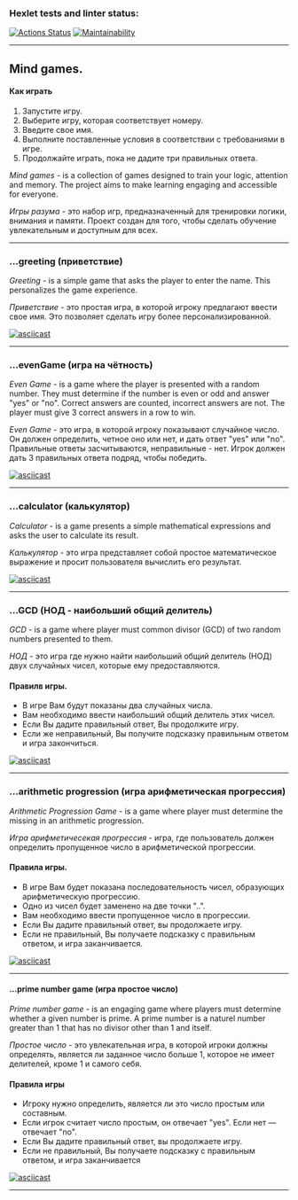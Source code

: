 ### Hexlet tests and linter status:
[![Actions Status](https://github.com/alexey4050/java-project-61/actions/workflows/hexlet-check.yml/badge.svg)](https://github.com/alexey4050/java-project-61/actions)
[![Maintainability](https://api.codeclimate.com/v1/badges/124cb8728be82e06f63d/maintainability)](https://codeclimate.com/github/alexey4050/java-project-61/maintainability)

---
## Mind games. 
#### Как играть
1. Запустите игру.
2. Выберите игру, которая соответствует номеру.
3. Введите свое имя.
4. Выполните поставленные условия в соответствии с требованиями в игре.
5. Продолжайте играть, пока не дадите три правильных ответа.

*Mind games* - is a collection of games designed to train your logic, attention and memory. The project aims to make learning engaging and accessible for everyone.

*Игры разума* - это набор игр, предназначенный для тренировки логики, внимания и памяти. Проект создан для того, чтобы сделать обучение увлекательным и доступным для всех.

---

### ...greeting (приветствие)


*Greeting* - is a simple game that asks the player to enter the name. This personalizes the game experience.

*Приветствие* - это простая игра, в которой игроку предлагают ввести свое имя. Это позволяет сделать игру более персонализированной.

[![asciicast](https://asciinema.org/a/9N5aMgbOsZVZeXsVTFo3kuahP.svg)](https://asciinema.org/a/9N5aMgbOsZVZeXsVTFo3kuahP)
___ 

### ...evenGame (игра на чётность)

*Even Game* - is a game where the player is presented with a random number. They must determine if the number is even or odd and answer "yes" or "no". Correct answers are counted, incorrect answers are not. The player must give 3 correct answers in a row to win.

*Even Game* - это игра, в которой игроку показывают случайное число. Он должен определить, четное оно или нет, и дать ответ "yes" или "no". Правильные ответы засчитываются, неправильные - нет. Игрок должен дать 3 правильных ответа подряд, чтобы победить.

[![asciicast](https://asciinema.org/a/sSy2pZYYMWPhTdbKt5fj3Hyfb.svg)](https://asciinema.org/a/sSy2pZYYMWPhTdbKt5fj3Hyfb)

---

### ...calculator (калькулятор)
*Calculator* - is a game presents a simple mathematical expressions and asks the user to calculate its result.

*Калькулятор* - это игра представляет собой простое математическое выражение и просит пользователя вычислить его результат.

[![asciicast](https://asciinema.org/a/fTcFUsDpQF62rF50cIYMiO9AH.svg)](https://asciinema.org/a/fTcFUsDpQF62rF50cIYMiO9AH)

---

### ...GCD (НОД - наибольший общий делитель)
*GCD* - is a game where player must common divisor (GCD) of two random numbers presented to them.

*НОД* - это игра где нужно найти наибольший общий делитель (НОД) двух случайных чисел, которые ему предоставляются.

 #### Правилв игры.
* В игре Вам будут показаны два случайных числа.
* Вам необходимо ввести наибольший общий делитель этих чисел.
* Если Вы дадите правильный ответ, Вы продолжите игру.
* Если же неправильный, Вы получите подсказку  правильным ответом и игра закончиться.

[![asciicast](https://asciinema.org/a/ixMqFBhRFwaKli39Eo3VZhVm6.svg)](https://asciinema.org/a/ixMqFBhRFwaKli39Eo3VZhVm6)

--- 
### ...arithmetic progression (игра арифметическая прогрессия)
*Arithmetic Progression Game* - is a game where player must determine the missing in an arithmetic progression.

*Игра арифметичесекая прогрессия* - игра, где пользователь должен определить пропущенное число в арифметической прогрессии.

#### Правила игры.
* В игре Вам будет показана последовательность чисел, образующих арифметическую прогрессию.
* Одно из чисел будет заменено на две точки "..".
* Вам необходимо ввести пропущенное число в прогрессии.
* Если Вы дадите правильный ответ, вы продолжаете игру.
* Если не правильный, Вы получаете подсказку с правильным ответом, и игра заканчивается.

[![asciicast](https://asciinema.org/a/GrrHUhKGa4JUbEUhSy39x8hse.svg)](https://asciinema.org/a/GrrHUhKGa4JUbEUhSy39x8hse)

---
#### ...prime number game (игра простое число)

*Prime number game* - is an engaging game where players must determine whether a given number is prime. A prime number is a naturel number greater than 1 that has no divisor other than 1 and itself.

*Простое число* - это увлекательная игра, в которой игроки должны определять, является ли заданное число больше 1, которое не имеет делителей, кроме 1 и самого себя.

#### Правила игры
* Игроку нужно определить, является ли это число простым или составным.
* Если игрок считает число простым, он отвечает "yes". Если нет — отвечает "no".
* Если Вы дадите правильный ответ, вы продолжаете игру.
* Если не правильный, Вы получаете подсказку с правильным ответом, и игра заканчивается

[![asciicast](https://asciinema.org/a/3yHSeYVkIyb7raFnQpXtaaAgo.svg)](https://asciinema.org/a/3yHSeYVkIyb7raFnQpXtaaAgo)

---
